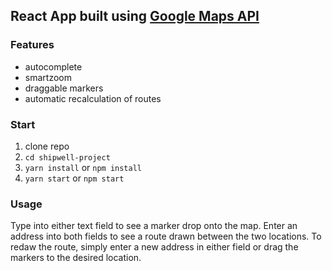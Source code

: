 ## React App built using [Google Maps API](https://developers.google.com/maps/)

### Features
- autocomplete 
- smartzoom
- draggable markers
- automatic recalculation of routes

### Start
1. clone repo
2. `cd shipwell-project`
3. `yarn install` or `npm install`
4. `yarn start` or `npm start`

### Usage
Type into either text field to see a marker drop onto the map. Enter an address into both fields to see a route drawn between the two locations.
To redaw the route, simply enter a new address in either field or drag the markers to the desired location.
